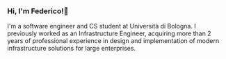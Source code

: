 ### Hi, I'm Federico!👋

I'm a software engineer and CS student at Università di Bologna. I previously worked as an Infrastructure Engineer, acquiring more than 2 years of professional experience in design and implementation of modern infrastructure solutions for large enterprises.
